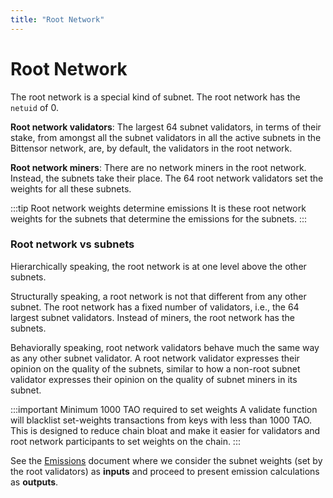 ```yaml
---
title: "Root Network"
---
```


# Root Network

The root network is a special kind of subnet. The root network has the `netuid` of 0.

**Root network validators**: The largest 64 subnet validators, in terms of their stake, from amongst all the subnet validators in all the active subnets in the Bittensor network, are, by default, the validators in the root network. 

**Root network miners**: There are no network miners in the root network. Instead, the subnets take their place. The 64 root network validators set the weights for all these subnets. 
    
:::tip Root network weights determine emissions 
It is these root network weights for the subnets that determine the emissions for the subnets. 
:::

### Root network vs subnets

Hierarchically speaking, the root network is at one level above the other subnets.

Structurally speaking, a root network is not that different from any other subnet. The root network has a fixed number of validators, i.e., the 64 largest subnet validators. Instead of miners, the root network has the subnets.

Behaviorally speaking, root network validators behave much the same way as any other subnet validator. A root network validator expresses their opinion on the quality of the subnets, similar to how a non-root subnet validator expresses their opinion on the quality of subnet miners in its subnet. 

:::important Minimum 1000 TAO required to set weights 
A validate function will blacklist set-weights transactions from keys with less than 1000 TAO. This is designed to reduce chain bloat and make it easier for validators and root network participants to set weights on the chain. 
:::

See the [Emissions](./emissions.md) document where we consider the subnet weights (set by the root validators) as **inputs** and proceed to present emission calculations as **outputs**. 